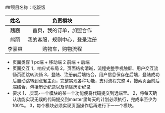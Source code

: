 ##项目名称：吃饭饭


姓名|负责模块|
:---:|:--:|
魏巍| 首页，我的订单，加盟合作
熊丽|我的客服，规则中心，登录注册
李豪爽|购物车，购物流程

- 页面类容
    1 pc端 + 移动端
    2 前端 + 后端
- 页面交互
  1，响应式布局
  2，页面结构清晰，流程完整手机触屏、用户交互流畅页面跳转流畅
  3，登陆、注册前后端结合，用户信息保存在后端，登陆成功后自动跳转到点餐主页，完整实现各种功能，支付流程完整
  4，搜索页面前后端结合，包括历史纪录以及清除历史纪录
- 要求
  1，,实现-一个模块的某一个功能便将代码提交到远端里。
2，将每天确认功能实现无误的代码提交到master里每天的计划必须执行，完成率至少为100%。
3，每个模块必须实现页面操作后再进行下一一个模块。
